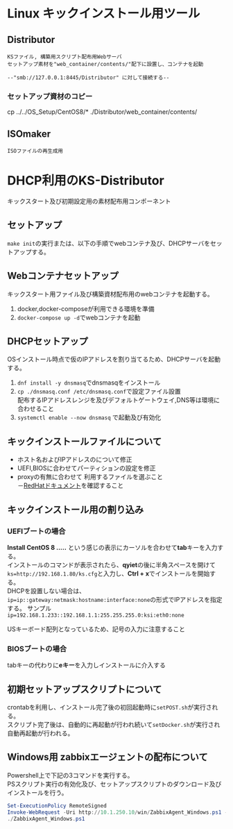 # Linux キックインストール用ツール

## Distributor
    KSファイル, 構築用スクリプト配布用Webサーバ
    セットアップ素材を"web_container/contents/"配下に設置し、コンテナを起動
    
    --"smb://127.0.0.1:8445/Distributor" に対して接続する--

### セットアップ資材のコピー
cp ../../OS_Setup/CentOS8/* ./Distributor/web_container/contents/

## ISOmaker
    ISOファイルの再生成用

# DHCP利用のKS-Distributor 
キックスタート及び初期設定用の素材配布用コンポーネント

## セットアップ
`make init`の実行または、以下の手順でwebコンテナ及び、DHCPサーバをセットアップする。  

## Webコンテナセットアップ
キックスタート用ファイル及び構築資材配布用のwebコンテナを起動する。
1. docker,docker-composeが利用できる環境を準備
2. `docker-compose up -d`でwebコンテナを起動

## DHCPセットアップ 
OSインストール時点で仮のIPアドレスを割り当てるため、DHCPサーバを起動する。
1. `dnf install -y dnsmasq`でdnsmasqをインストール
2. `cp ./dnsmasq.conf /etc/dnsmasq.conf`で設定ファイル設置  
配布するIPアドレスレンジを及びデフォルトゲートウェイ,DNS等は環境に合わせること  
3. `systemctl enable --now dnsmasq` で起動及び有効化


## キックインストールファイルについて
- ホスト名およびIPアドレスのについて修正  
- UEFI,BIOSに合わせてパーティションの設定を修正
- proxyの有無に合わせて 利用するファイルを選ぶこと  
－[RedHatドキュメント](https://access.redhat.com/documentation/ja-jp/red_hat_enterprise_linux/8/html/performing_an_advanced_rhel_installation/index)を確認すること

## キックインストール用の割り込み
### UEFIブートの場合
**Install CentOS 8 .....** という感じの表示にカーソルを合わせて**tab**キーを入力する。  
インストールのコマンドが表示されたら、**qyiet**の後に半角スペースを開けて  
`ks=http://192.168.1.80/ks.cfg`と入力し、**Ctrl + x**でインストールを開始する。  
DHCPを設置しない場合は、`ip=ip::gateway:netmask:hostname:interface:none`の形式でIPアドレスを指定する。
 サンプル `ip=192.168.1.233::192.168.1.1:255.255.255.0:ksi:eth0:none`

  USキーボード配列となっているため、記号の入力に注意すること 

### BIOSブートの場合
tabキーの代わりに**eキー**を入力しインストールに介入する

## 初期セットアップスクリプトについて
crontabを利用し、インストール完了後の初回起動時に`setPOST.sh`が実行される。  
スクリプト完了後は、自動的に再起動が行われ続いて`setDocker.sh`が実行され自動再起動が行われる。  

## Windows用 zabbixエージェントの配布について
Powershell上で下記の3コマンドを実行する。  
PSスクリプト実行の有効化及び、セットアップスクリプトのダウンロード及びインストールを行う。
```ps1
Set-ExecutionPolicy RemoteSigned
Invoke-WebRequest -Uri http://10.1.250.10/win/ZabbixAgent_Windows.ps1 -OutFile ./ZabbixAgent_Windows.ps1
./ZabbixAgent_Windows.ps1
```
